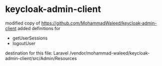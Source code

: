 # keycloak-admin-client

modified copy of https://github.com/MohammadWaleed/keycloak-admin-client
added definitions for
- getUserSessions
- logoutUser

destination for this file: Laravel /vendor/mohammad-waleed/keycloak-admin-client/src/Admin/Resources
